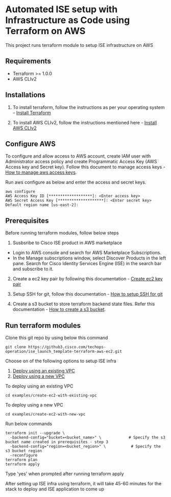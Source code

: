 # Automated ISE setup with Infrastructure as Code using Terraform on AWS

This project runs terraform module to setup ISE infrastructure on AWS

## Requirements
- Terraform >= 1.0.0
- AWS CLIv2

## Installations
1. To install terraform, follow the instructions as per your operating system - [Install Terraform](https://developer.hashicorp.com/terraform/tutorials/aws-get-started/install-cli)

2. To install AWS CLIv2, follow the instructions mentioned here - [Install AWS CLIv2](https://docs.aws.amazon.com/cli/latest/userguide/getting-started-install.html)

## Configure AWS
To configure and allow access to AWS account, create IAM user with Administrator access policy and create Programmatic Access Key (AWS Access key and Secret key). Follow this document to manage access keys - [How to manage aws access keys](https://docs.aws.amazon.com/IAM/latest/UserGuide/id_credentials_access-keys.html#Using_CreateAccessKey). 

Run aws configure as below and enter the access and secret keys.

```
aws configure
AWS Access Key ID [*******************]: <Enter access key>
AWS Secret Access Key [********************]: <Enter secret key>
Default region name [us-east-2]: 

```

## Prerequisites
Before running terraform modules, follow below steps

1. Susbsribe to Cisco ISE product in AWS marketplace
- Login to AWS console and search for AWS Marketplace Subscriptions. 
- In the Manage subscriptions window, select Discover Products in the left pane. Search for Cisco Identity Services Engine (ISE) in the search bar and subscribe to it.

2. Create a ec2 key pair by following this documentation - [Create ec2 key pair](https://docs.aws.amazon.com/AWSEC2/latest/UserGuide/create-key-pairs.html)

3. Setup SSH for git, follow this documentation - [How to setup SSH for git](https://www.warp.dev/terminus/git-clone-ssh) 

4. Create a s3 bucket to store terraform backend state files. Refer this documentation - [How to create a s3 bucket](https://docs.aws.amazon.com/AmazonS3/latest/userguide/create-bucket-overview.html).

## Run terraform modules

Clone this git repo by using below this command 
  ```
  git clone https://github3.cisco.com/techops-operation/ise_launch_template-terraform-aws-ec2.git
  ```

Choose on of the following options to setup ISE infra
1. [Deploy using an existing VPC](./examples/create-ec2-with-existing-vpc/)
2. [Deploy using a new VPC](./examples/create-ec2-with-new-vpc/)

To deploy using an existing VPC
  ```
  cd examples/create-ec2-with-existing-vpc
  ```

To deploy using a new VPC
```
cd examples/create-ec2-with-new-vpc
```

Run below commands
 ```
 terraform init --upgrade \
   -backend-config="bucket=<bucket_name>" \            # Specify the s3 bucket name created in prerequisites - step 3
   -backend-config="region=<bucket_region>" \           # Specify the s3 bucket region
   -reconfigure
 terraform plan
 terraform apply
 ```

Type 'yes' when prompted after running terraform apply

After setting up ISE infra using terraform, it will take 45-60 minutes for the stack to deploy and ISE application to come up


